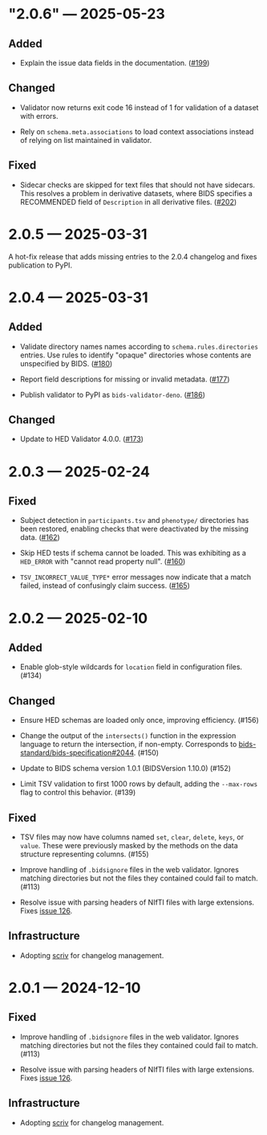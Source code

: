 
<a id='changelog-"2.0.6"'></a>
# "2.0.6" — 2025-05-23

## Added

- Explain the issue data fields in the documentation. ([#199])

[#199]: https://github.com/bids-standard/bids-validator/pull/199

## Changed

- Validator now returns exit code 16 instead of 1 for validation of a dataset with errors.

- Rely on `schema.meta.associations` to load context associations instead of relying on list maintained in validator.

## Fixed

- Sidecar checks are skipped for text files that should not have sidecars.
  This resolves a problem in derivative datasets, where BIDS specifies a
  RECOMMENDED field of `Description` in all derivative files. ([#202])

[#202]: https://github.com/bids-standard/bids-validator/issues/202
<a id='changelog-2.0.4'></a>
# 2.0.5 — 2025-03-31

A hot-fix release that adds missing entries to the 2.0.4 changelog and fixes publication to PyPI.

<a id='changelog-2.0.4'></a>
# 2.0.4 — 2025-03-31

## Added

- Validate directory names names according to `schema.rules.directories` entries.
  Use rules to identify "opaque" directories whose contents are unspecified by BIDS.
  ([#180])

[#180]: https://github.com/bids-standard/bids-validator/pull/180

- Report field descriptions for missing or invalid metadata. ([#177])

[#177]: https://github.com/bids-standard/bids-validator/pull/177

- Publish validator to PyPI as `bids-validator-deno`. ([#186])

[#186]: https://github.com/bids-standard/bids-validator/pull/186

## Changed

- Update to HED Validator 4.0.0. ([#173])

[#173]: https://github.com/bids-standard/bids-validator/pull/173

<a id='changelog-2.0.3'></a>
# 2.0.3 — 2025-02-24

## Fixed

- Subject detection in `participants.tsv` and `phenotype/` directories
  has been restored, enabling checks that were deactivated by the missing
  data. ([#162])

[#162]: https://github.com/bids-standard/bids-validator/pull/162

- Skip HED tests if schema cannot be loaded. This was exhibiting
  as a `HED_ERROR` with "cannot read property null". ([#160])

[#160]: https://github.com/bids-standard/bids-validator/pull/160

- `TSV_INCORRECT_VALUE_TYPE*` error messages now indicate that a match
  failed, instead of confusingly claim success. ([#165])

[#165]: https://github.com/bids-standard/bids-validator/pull/165

<a id='changelog-2.0.2'></a>
# 2.0.2 — 2025-02-10

## Added

- Enable glob-style wildcards for `location` field in configuration files. (#134)

## Changed

- Ensure HED schemas are loaded only once, improving efficiency. (#156)

- Change the output of the `intersects()` function in the expression language
  to return the intersection, if non-empty.
  Corresponds to [bids-standard/bids-specification#2044]. (#150)

- Update to BIDS schema version 1.0.1 (BIDSVersion 1.10.0) (#152)

- Limit TSV validation to first 1000 rows by default,
  adding the `--max-rows` flag to control this behavior. (#139)

[bids-standard/bids-specification#2044]: https://github.com/bids-standard/bids-specification/pull/2044

## Fixed

- TSV files may now have columns named `set`, `clear`, `delete`, `keys`, or `value`.
  These were previously masked by the methods on the data structure
  representing columns. (#155)

- Improve handling of `.bidsignore` files in the web validator.
  Ignores matching directories but not the files they contained could fail to match.
  (#113)

- Resolve issue with parsing headers of NIfTI files with large extensions.
  Fixes [issue 126].

[issue 126]: https://github.com/bids-standard/bids-validator/issues/126

## Infrastructure

- Adopting [scriv](https://scriv.readthedocs.io/en/latest/) for changelog
  management.

<a id='changelog-2.0.1'></a>
# 2.0.1 — 2024-12-10

## Fixed

- Improve handling of `.bidsignore` files in the web validator.
  Ignores matching directories but not the files they contained could fail to match.
  (#113)

- Resolve issue with parsing headers of NIfTI files with large extensions.
  Fixes [issue 126].

[issue 126]: https://github.com/bids-standard/bids-validator/issues/126

## Infrastructure

- Adopting [scriv](https://scriv.readthedocs.io/en/latest/) for changelog
  management.
